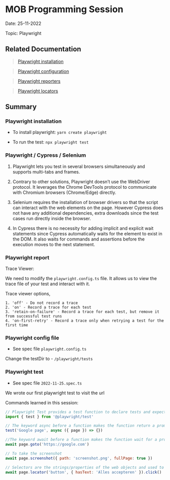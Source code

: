 # MOB Programming Session

Date: 25-11-2022

Topic: Playwright

## Related Documentation

> [Playwright installation](https://playwright.dev/docs/intro)

> [Playwright configuration](https://playwright.dev/docs/test-configuration)

> [Playwright reporters](https://playwright.dev/docs/test-reporters#built-in-reporters)

> [Playwright locators](https://playwright.dev/docs/selectors#filter-by-text)

## Summary

### Playwright installation

- To install playwright: `yarn create playwright`
  
- To run the test: `npx playwright test` 

### Playwright / Cypress / Selenium

  1. Playwright lets you test in several browsers simultaneously and supports multi-tabs and frames.
   
  2. Contrary to other solutions, Playwright doesn’t use the WebDriver protocol. It leverages the Chrome DevTools protocol to communicate with Chromium browsers (Chrome/Edge) directly.
   
  3. Selenium requires the installation of browser drivers so that the script can interact with the web elements on the page. However Cypress does not have any additional dependencies, extra downloads since the test cases run directly inside the browser.
   
  4. In Cypress there is no necessity for adding implicit and explicit wait statements since Cypress automatically waits for the element to exist in the DOM. It also waits for commands and assertions before the execution moves to the next statement.

### Playwright report

Trace Viewer:
 
 We need to modify the `playwright.config.ts` file. It allows us to view the trace file of your test and interact with it.

  Trace viewer options,

    1. 'off' - Do not record a trace
    2. 'on' - Record a trace for each test
    3. 'retain-on-failure' - Record a trace for each test, but remove it from successful test runs
    4. 'on-first-retry' - Record a trace only when retrying a test for the first time 

### Playwright config file

- See spec file `playwright.config.ts`
    
Change the testDir to - `/playwright/tests` 
   
### Playwright test

- See spec file `2022-11-25.spec.ts`
  
We wrote our first playwright test to visit the url

Commands learned in this session: 

```javascript
// Playwright Test provides a test function to declare tests and expect function to write assertions
import { test } from '@playwright/test'

// The keyword async before a function makes the function return a promise
test('Google page', async ({ page }) => {})

//The keyword await before a function makes the function wait for a promise
await page.goto('https://google.com')

// To take the screenshot
await page.screenshot({ path: 'screenshot.png', fullPage: true }) 

// Selectors are the strings/properties of the web objects and used to create Locators. Locator is a class in Playwright library
await page.locator('button', { hasText: 'Alles accepteren' }).click() 
   ``` 
